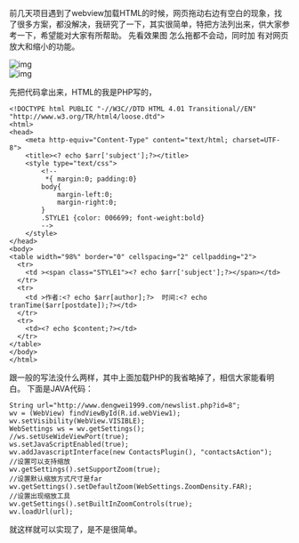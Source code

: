 前几天项目遇到了webview加载HTML的时候，网页拖动右边有空白的现象，找了很多方案，都没解决，我研究了一下，其实很简单，特把方法列出来，供大家参考一下，希望能对大家有所帮助。
先看效果图
怎么拖都不会动，同时加 有对网页放大和缩小的功能。

![img](http://emanual.github.io/md-android/img/network_html/03_html.jpg)   
![img](http://emanual.github.io/md-android/img/network_html/03_html2.jpg) 

先把代码拿出来，HTML的我是PHP写的，
```  
<!DOCTYPE html PUBLIC "-//W3C//DTD HTML 4.01 Transitional//EN" "http://www.w3.org/TR/html4/loose.dtd">
<html>
<head>
	<meta http-equiv="Content-Type" content="text/html; charset=UTF-8">
	<title><? echo $arr['subject'];?></title>
	<style type="text/css">
		<!--
		 *{ margin:0; padding:0}
		body{
			margin-left:0;
			margin-right:0;
		}
		.STYLE1 {color: 006699; font-weight:bold}
		-->
	</style>
</head>
<body>
<table width="98%" border="0" cellspacing="2" cellpadding="2">
  <tr>
    <td ><span class="STYLE1"><? echo $arr['subject'];?></span></td>
  </tr>
  <tr>
    <td >作者:<? echo $arr[author];?>  时间:<? echo tranTime($arr[postdate]);?></td>
  </tr>
  <tr>
    <td><? echo $content;?></td>
  </tr>
</table>
</body>
</html>
```
跟一般的写法没什么两样，其中上面加载PHP的我省略掉了，相信大家能看明白。
下面是JAVA代码：
```  
String url="http://www.dengwei1999.com/newslist.php?id=8";
wv = (WebView) findViewById(R.id.webView1);
wv.setVisibility(WebView.VISIBLE);
WebSettings ws = wv.getSettings();
//ws.setUseWideViewPort(true);
ws.setJavaScriptEnabled(true);
wv.addJavascriptInterface(new ContactsPlugin(), "contactsAction");
//设置可以支持缩放
wv.getSettings().setSupportZoom(true);   
//设置默认缩放方式尺寸是far  
wv.getSettings().setDefaultZoom(WebSettings.ZoomDensity.FAR);  
//设置出现缩放工具   
wv.getSettings().setBuiltInZoomControls(true);
wv.loadUrl(url);
```
就这样就可以实现了，是不是很简单。
